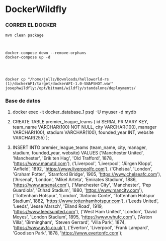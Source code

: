 # DockerWildfly

### CORRER EL DOCKER 

	mvn clean package



    docker-compose down --remove-orphans                                                                                                                      
    docker-compose up -d




    docker cp "/home/jellz/Downloads/helloworld-rs (1)/dockerAPI/target/dockerAPI-1.0-SNAPSHOT.war" josephwildfly:/opt/bitnami/wildfly/standalone/deployments/


### Base de datos

1. docker exec -it docker_database_1 psql -U myuser -d mydb
2. CREATE TABLE premier_league_teams (
   id SERIAL PRIMARY KEY,
   team_name VARCHAR(100) NOT NULL,
   city VARCHAR(100),
   manager VARCHAR(100),
   stadium VARCHAR(100),
   founded_year INT,
   website VARCHAR(255)
   );

3. INSERT INTO premier_league_teams (team_name, city, manager, stadium, founded_year, website)
   VALUES
   ('Manchester United', 'Manchester', 'Erik ten Hag', 'Old Trafford', 1878, 'https://www.manutd.com'),
   ('Liverpool', 'Liverpool', 'Jürgen Klopp', 'Anfield', 1892, 'https://www.liverpoolfc.com'),
   ('Chelsea', 'London', 'Graham Potter', 'Stamford Bridge', 1905, 'https://www.chelseafc.com'),
   ('Arsenal', 'London', 'Mikel Arteta', 'Emirates Stadium', 1886, 'https://www.arsenal.com'),
   ('Manchester City', 'Manchester', 'Pep Guardiola', 'Etihad Stadium', 1880, 'https://www.mancity.com'),
   ('Tottenham Hotspur', 'London', 'Antonio Conte', 'Tottenham Hotspur Stadium', 1882, 'https://www.tottenhamhotspur.com'),
   ('Leeds United', 'Leeds', 'Jesse Marsch', 'Elland Road', 1919, 'https://www.leedsunited.com'),
   ('West Ham United', 'London', 'David Moyes', 'London Stadium', 1895, 'https://www.whufc.com'),
   ('Aston Villa', 'Birmingham', 'Steven Gerrard', 'Villa Park', 1874, 'https://www.avfc.co.uk'),
   ('Everton', 'Liverpool', 'Frank Lampard', 'Goodison Park', 1878, 'https://www.evertonfc.com');
